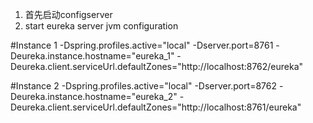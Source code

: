 1. 首先启动configserver
2. start eureka server jvm configuration

#Instance 1
-Dspring.profiles.active="local" -Dserver.port=8761 -Deureka.instance.hostname="eureka_1" 
-Deureka.client.serviceUrl.defaultZones="http://localhost:8762/eureka"

#Instance 2
-Dspring.profiles.active="local" -Dserver.port=8762 -Deureka.instance.hostname="eureka_2" 
-Deureka.client.serviceUrl.defaultZones="http://localhost:8761/eureka"
